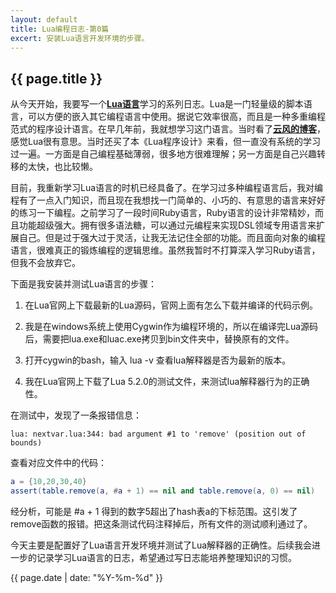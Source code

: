 ```yaml
---
layout: default
title: Lua编程日志-第0篇
excert: 安装Lua语言开发环境的步骤。
---
```

{{ page.title }}
----------------

从今天开始，我要写一个[**Lua语言**](http://www.lua.org/home.html)学习的系列日志。Lua是一门轻量级的脚本语言，可以方便的嵌入其它编程语言中使用。据说它效率很高，而且是一种多重编程范式的程序设计语言。在早几年前，我就想学习这门语言。当时看了[**云风的博客**](http://blog.codingnow.com/)，感觉Lua很有意思。当时还买了本《Lua程序设计》来看，但一直没有系统的学习过一遍。一方面是自己编程基础薄弱，很多地方很难理解；另一方面是自己兴趣转移的太快，也比较懒。

目前，我重新学习Lua语言的时机已经具备了。在学习过多种编程语言后，我对编程有了一点入门知识，而且现在我想找一门简单的、小巧的、有意思的语言来好好的练习一下编程。之前学习了一段时间Ruby语言，Ruby语言的设计非常精妙，而且功能超级强大。拥有很多语法糖，可以通过元编程来实现DSL领域专用语言来扩展自己。但是过于强大过于灵活，让我无法记住全部的功能。而且面向对象的编程语言，很难真正的锻炼编程的逻辑思维。虽然我暂时不打算深入学习Ruby语言，但我不会放弃它。

下面是我安装并测试Lua语言的步骤：

1. 在Lua官网上下载最新的Lua源码，官网上面有怎么下载并编译的代码示例。

2. 我是在windows系统上使用Cygwin作为编程环境的，所以在编译完Lua源码后，需要把lua.exe和luac.exe拷贝到bin文件夹中，替换原有的文件。

3. 打开cygwin的bash，输入 lua -v 查看lua解释器是否为最新的版本。

4. 我在Lua官网上下载了Lua 5.2.0的测试文件，来测试lua解释器行为的正确性。

在测试中，发现了一条报错信息：

```
lua: nextvar.lua:344: bad argument #1 to 'remove' (position out of bounds)
```

查看对应文件中的代码：

```lua
a = {10,20,30,40}
assert(table.remove(a, #a + 1) == nil and table.remove(a, 0) == nil)
```

经分析，可能是 #a + 1 得到的数字5超出了hash表a的下标范围。这引发了remove函数的报错。把这条测试代码注释掉后，所有文件的测试顺利通过了。

今天主要是配置好了Lua语言开发环境并测试了Lua解释器的正确性。后续我会进一步的记录学习Lua语言的日志，希望通过写日志能培养整理知识的习惯。

{{ page.date | date: "%Y-%m-%d" }}
